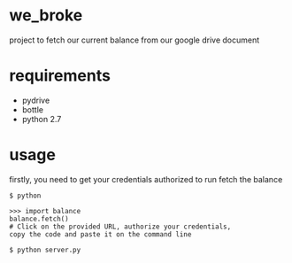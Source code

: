 # we_broke
project to fetch our current balance from our google drive document

# requirements
 * pydrive
 * bottle
 * python 2.7

# usage

firstly, you need to get your credentials authorized to run fetch the balance

``` $ python ```
```
>>> import balance
balance.fetch()
# Click on the provided URL, authorize your credentials, 
copy the code and paste it on the command line
```

```$ python server.py```

